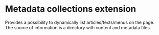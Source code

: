Metadata collections extension
==============================

Provides a possibility to dynamically list articles/texts/menus
on the page. The source of information is a directory with content and metadata files.


